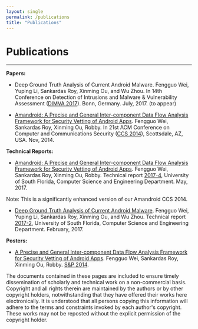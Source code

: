```yaml
---
layout: single
permalink: /publications
title: "Publications"
---
```


# Publications

------

**Papers:**

* Deep Ground Truth Analysis of Current Android Malware. 
Fengguo Wei, Yuping Li, Sankardas Roy, Xinming Ou, and Wu Zhou. 
In 14th Conference on Detection of Intrusions and Malware & Vulnerability Assessment ([DIMVA 2017](https://itsec.cs.uni-bonn.de/dimva2017/)). Bonn, Germany. July, 2017. (to appear)

* [Amandroid: A Precise and General Inter-component Data Flow Analysis Framework for Security Vetting of Android Apps](http://www.fengguow.com/resources/papers/AmandroidCCS14.pdf). 
Fengguo Wei, Sankardas Roy, Xinming Ou, Robby.
In 21st ACM Conference on Computer and Communications Security ([CCS 2014](http://www.sigsac.org/ccs/CCS2014/)), Scottsdale, AZ, USA. Nov, 2014.

**Technical Reports:**

* [Amandroid: A Precise and General Inter-component Data Flow Analysis Framework for Security Vetting of Android Apps](http://www.arguslab.org/documents/tech_reports/2017/amandroid_fgwei_2017.pdf). 
Fengguo Wei, Sankardas Roy, Xinming Ou, Robby.
Technical report [2017-4](http://www.arguslab.org/tech_reports/2017-4), University of South Florida, Computer Science and Engineering Department. May, 2017.

<div class="col-lg-12 bs-callout bs-callout-warning">
  <p markdown="1">Note: This is a significantly enhanced version of our Amandroid CCS 2014.</p>
</div>

* [Deep Ground Truth Analysis of Current Android Malware](http://www.arguslab.org/documents/tech_reports/2017/amd_fgwei_2017.pdf). 
Fengguo Wei, Yuping Li, Sankardas Roy, Xinming Ou, and Wu Zhou.
Technical report [2017-2](http://www.arguslab.org/tech_reports/2017-2), University of South Florida, Computer Science and Engineering Department. February, 2017.

**Posters:**

* [A Precise and General Inter-component Data Flow Analysis Framework for Security Vetting of Android Apps](http://www.ieee-security.org/TC/SP2014/posters/WEIFE.pdf). Fengguo Wei, Sankardas Roy, Xinming Ou, Robby. [S&P 2014](http://www.ieee-security.org/TC/SP2014/).

<div class="col-lg-12 bs-callout bs-callout-default">
  <p markdown="1">The documents contained in these pages are included to ensure timely dissemination of scholarly and technical work on a non-commercial basis. Copyright and all rights therein are maintained by the authors or by other copyright holders, notwithstanding that they have offered their works here electronically. It is understood that all persons copying this information will adhere to the terms and constraints invoked by each author's copyright. These works may not be reposted without the explicit permission of the copyright holder.</p>
</div>